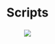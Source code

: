 <h1 align="center">Scripts</h1>
<h3 align="center">
<img src="https://img.shields.io/badge/Forum-Brokencore-blue?style=for-the-badge&logo=framer"/></h3>
